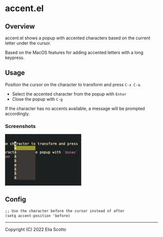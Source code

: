 # accent.el

## Overview

accent.el shows a popup with accented characters based on the current letter under the cursor.

Based on the MacOS features for adding accented letters with a long keypress.

## Usage

Position the cursor on the character to transform and press `C-x C-a`.

- Select the accented character from the popup with `Enter`
- Close the popup with `C-g`

If the character has no accents available, a message will be prompted accordingly.

### Screenshots

![screen](etc/img/screen.png)

## Config 

``` emacs-lisp
;; Use the character before the cursor instead of after
(setq accent-position 'before)
```

---

Copyright (C) 2022 Elia Scotto
